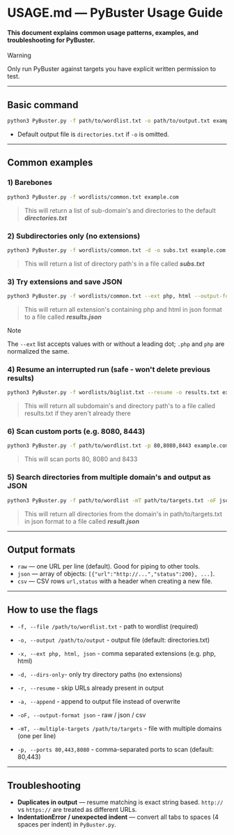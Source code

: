 # USAGE.md — PyBuster Usage Guide

#### This document explains common usage patterns, examples, and troubleshooting for **PyBuster**.

> [!WARNING]
> Only run PyBuster against targets you have explicit written permission to test.

---

## Basic command

```bash
python3 PyBuster.py -f path/to/wordlist.txt -o path/to/output.txt example.com
```
* Default output file is `directories.txt` if `-o` is omitted.

---

## Common examples

### 1) Barebones

```bash
python3 PyBuster.py -f wordlists/common.txt example.com
```
> This will return a list of sub-domain's and directories to the default ***directories.txt***

### 2) Subdirectories only (no extensions)

```bash
python3 PyBuster.py -f wordlists/common.txt -d -o subs.txt example.com
```
> This will return a list of directory path's in a file called ***subs.txt***

### 3) Try extensions and save JSON

```bash
python3 PyBuster.py -f wordlists/common.txt --ext php, html --output-format json -o results.json example.com
```
> This will return all extension's containing php and html in json format to a file called ***results.json***

> [!NOTE] 
> The `--ext` list accepts values with or without a leading dot; `.php` and `php` are normalized the same.

### 4) Resume an interrupted run (safe - won't delete previous results)

```bash
python3 PyBuster.py -f wordlists/biglist.txt --resume -o results.txt example.com
```
> This will return all subdomain's and directory path's to a file called results.txt if they aren't already there

### 6) Scan custom ports (e.g. 8080, 8443)

```bash
python3 PyBuster.py -f path/to/wordlist.txt -p 80,8080,8443 example.com
```
> This will scan ports 80, 8080 and 8433

### 5) Search directories from multiple domain's and output as JSON

```bash
python3 PyBuster.py -f path/to/wordlist -mT path/to/targets.txt -oF json -o results.json -d
```
> This will return all directories from the domain's in path/to/targets.txt in json format to a file called ***result.json***

---

## Output formats

* `raw` — one URL per line (default). Good for piping to other tools. 
* `json` — array of objects: `[{"url":"http://...","status":200}, ...]`.
* `csv` — CSV rows `url,status` with a header when creating a new file.

---

## How to use the flags

- `-f, --file /path/to/wordlist.txt` - path to wordlist (required)

- `-o, --output /path/to/output` - output file (default: directories.txt)

- `-x, --ext php, html, json` - comma separated extensions (e.g. php, html)

- `-d, --dirs-only`- only try directory paths (no extensions)

- `-r, --resume` - skip URLs already present in output

- `-a, --append` - append to output file instead of overwrite

- `-oF, --output-format json` - raw / json / csv

- `-mT, --multiple-targets /path/to/targets` - file with multiple domains (one per line)

- `-p, --ports 80,443,8080` - comma-separated ports to scan (default: 80,443)

---

## Troubleshooting

* **Duplicates in output** — resume matching is exact string based. `http://` vs `https://` are treated as different URLs.
* **IndentationError / unexpected indent** — convert all tabs to spaces (4 spaces per indent) in `PyBuster.py`.

